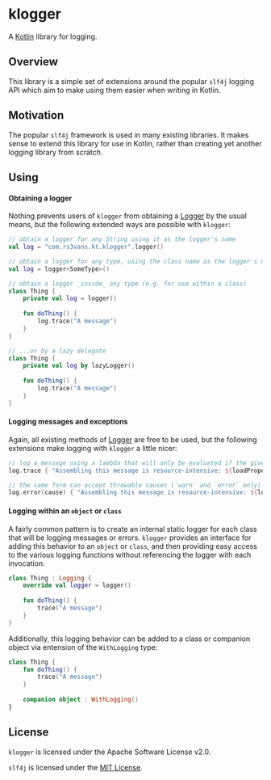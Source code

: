 # klogger #
A [Kotlin](https://kotlinlang.org/) library for logging.

## Overview ##
This library is a simple set of extensions around the popular `slf4j` logging API which aim to make using them easier
when writing in Kotlin.

## Motivation ##
The popular `slf4j` framework is used in many existing libraries. It makes sense to extend this library for use in
Kotlin, rather than creating yet another logging library from scratch.

## Using ##

#### Obtaining a logger ####
Nothing prevents users of `klogger` from obtaining a [Logger](http://www.slf4j.org/apidocs/org/slf4j/Logger.html)
by the usual means, but the following extended ways are possible with `klogger`:

```kotlin
// obtain a logger for any String using it as the logger's name
val log = "com.rs3vans.kt.klogger".logger()

// obtain a logger for any type, using the class name as the logger's name
val log = logger<SomeType>()

// obtain a logger _inside_ any type (e.g. for use within a class)
class Thing {
    private val log = logger()
    
    fun doThing() {
        log.trace("A message")
    }
}

// ...or by a lazy delegate
class Thing {
    private val log by lazyLogger()
    
    fun doThing() {
        log.trace("A message")
    }
}
```

#### Logging messages and exceptions ####
Again, all existing methods of [Logger](http://www.slf4j.org/apidocs/org/slf4j/Logger.html) are free
to be used, but the following extensions make logging with `klogger` a little nicer:

```kotlin
// log a message using a lambda that will only be evaluated if the given level is enabled
log.trace { "Assembling this message is resource-intensive: ${loadProperties()}" }

// the same form can accept throwable causes (`warn` and `error` only)
log.error(cause) { "Assembling this message is resource-intensive: ${loadProperties()}" }
```

#### Logging within an `object` or `class` ####
A fairly common pattern is to create an internal static logger for each class that will be logging messages or errors.
`klogger` provides an interface for adding this behavior to an `object` or `class`, and then providing easy
access to the various logging functions without referencing the logger with each invocation:

```kotlin
class Thing : Logging {
    override val logger = logger()
    
    fun doThing() {
        trace("A message")
    }
}
```

Additionally, this logging behavior can be added to a class or companion object via entension of the `WithLogging` type:

```kotlin
class Thing {
    fun doThing() {
        trace("A message")
    }
    
    companion object : WithLogging()
}
```

## License ##
`klogger` is licensed under the Apache Software License v2.0.

`slf4j` is licensed under the [MIT License](http://www.slf4j.org/license.html).
